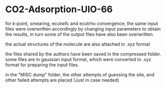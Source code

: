 # CO2-Adsorption-UIO-66

for k-point, smearing, ecutwfc and ecutrho convergence, the same input files were overwritten accordingly by changing input parameters to obtain the results, in turn some of the output files have also been overwritten. 

the actual structures of the molecule are also attached in .xyz format

the files shared by the authors have been saved in the compressed folder. some files are in gaussian input format, which were converted to .xyz format for preparing the input files. 

in the "MISC dump" folder, the other attempts of guessing the site, and other failed attempts are placed (Just in case needed)
